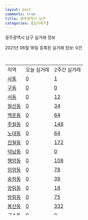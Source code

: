 ```yaml
---
layout: post
comments: true
title: 광주광역시 남구
categories: [실거래가]
---
```


광주광역시 남구 실거래 정보

2021년 06월 16일 등록된 실거래 정보: 0건

<script type="text/javascript">
  google.charts.load('current', {'packages':['corechart']});
  google.charts.setOnLoadCallback(drawChart);

  function drawChart() {
    var data = google.visualization.arrayToDataTable([['거래일', '매매', '전월세', '전매'], ['2021-04', 236, 208, 17], ['2021-05', 301, 188, 15], ['2021-06', 39, 50, 2], ['2021-03', 39, 58, 2], ['2021-02', 5, 14, 0]]);

    var options = {
      title: '최근 유형별 거래량 추이',
      legend: { position: 'bottom' }
    };

    var chart = new google.visualization.LineChart(document.getElementById('columnchart_material'));
    chart.draw(data, (options));
  }
</script>

<div id="columnchart_material" style="width: 450px; margin-left: -35px"></div>
<br>
<table class="sortable">
  <tr>
    <td>지역</td>
    <td>오늘 실거래</td>
    <td>2주간 실거래</td>
  </tr>

  
  <tr class="item">
    <td><a href="2915510100.html">사동</a></td>
    <td><a href="2915510100.html">0</a></td>
    <td><a href="2915510100.html">1</a></td>
  </tr>
    

  <tr class="item">
    <td><a href="2915510200.html">구동</a></td>
    <td><a href="2915510200.html">0</a></td>
    <td><a href="2915510200.html">0</a></td>
  </tr>
    

  <tr class="item">
    <td><a href="2915510300.html">서동</a></td>
    <td><a href="2915510300.html">0</a></td>
    <td><a href="2915510300.html">12</a></td>
  </tr>
    

  <tr class="item">
    <td><a href="2915510400.html">월산동</a></td>
    <td><a href="2915510400.html">0</a></td>
    <td><a href="2915510400.html">34</a></td>
  </tr>
    

  <tr class="item">
    <td><a href="2915510500.html">백운동</a></td>
    <td><a href="2915510500.html">0</a></td>
    <td><a href="2915510500.html">64</a></td>
  </tr>
    

  <tr class="item">
    <td><a href="2915510600.html">주월동</a></td>
    <td><a href="2915510600.html">0</a></td>
    <td><a href="2915510600.html">148</a></td>
  </tr>
    

  <tr class="item">
    <td><a href="2915510700.html">노대동</a></td>
    <td><a href="2915510700.html">0</a></td>
    <td><a href="2915510700.html">64</a></td>
  </tr>
    

  <tr class="item">
    <td><a href="2915510800.html">진월동</a></td>
    <td><a href="2915510800.html">0</a></td>
    <td><a href="2915510800.html">172</a></td>
  </tr>
    

  <tr class="item">
    <td><a href="2915510900.html">덕남동</a></td>
    <td><a href="2915510900.html">0</a></td>
    <td><a href="2915510900.html">0</a></td>
  </tr>
    

  <tr class="item">
    <td><a href="2915511000.html">행암동</a></td>
    <td><a href="2915511000.html">0</a></td>
    <td><a href="2915511000.html">108</a></td>
  </tr>
    

  <tr class="item">
    <td><a href="2915511100.html">임암동</a></td>
    <td><a href="2915511100.html">0</a></td>
    <td><a href="2915511100.html">78</a></td>
  </tr>
    

  <tr class="item">
    <td><a href="2915511200.html">송하동</a></td>
    <td><a href="2915511200.html">0</a></td>
    <td><a href="2915511200.html">39</a></td>
  </tr>
    

  <tr class="item">
    <td><a href="2915511300.html">양림동</a></td>
    <td><a href="2915511300.html">0</a></td>
    <td><a href="2915511300.html">18</a></td>
  </tr>
    

  <tr class="item">
    <td><a href="2915511400.html">방림동</a></td>
    <td><a href="2915511400.html">0</a></td>
    <td><a href="2915511400.html">75</a></td>
  </tr>
    

  <tr class="item">
    <td><a href="2915511500.html">봉선동</a></td>
    <td><a href="2915511500.html">0</a></td>
    <td><a href="2915511500.html">332</a></td>
  </tr>
    

  <tr class="item">
    <td><a href="2915511600.html">구소동</a></td>
    <td><a href="2915511600.html">0</a></td>
    <td><a href="2915511600.html">0</a></td>
  </tr>
    

  <tr class="item">
    <td><a href="2915511700.html">양촌동</a></td>
    <td><a href="2915511700.html">0</a></td>
    <td><a href="2915511700.html">0</a></td>
  </tr>
    

  <tr class="item">
    <td><a href="2915511800.html">도금동</a></td>
    <td><a href="2915511800.html">0</a></td>
    <td><a href="2915511800.html">0</a></td>
  </tr>
    

  <tr class="item">
    <td><a href="2915511900.html">승촌동</a></td>
    <td><a href="2915511900.html">0</a></td>
    <td><a href="2915511900.html">0</a></td>
  </tr>
    

  <tr class="item">
    <td><a href="2915512000.html">지석동</a></td>
    <td><a href="2915512000.html">0</a></td>
    <td><a href="2915512000.html">11</a></td>
  </tr>
    

  <tr class="item">
    <td><a href="2915512100.html">압촌동</a></td>
    <td><a href="2915512100.html">0</a></td>
    <td><a href="2915512100.html">18</a></td>
  </tr>
    

  <tr class="item">
    <td><a href="2915512200.html">화장동</a></td>
    <td><a href="2915512200.html">0</a></td>
    <td><a href="2915512200.html">0</a></td>
  </tr>
    

  <tr class="item">
    <td><a href="2915512300.html">칠석동</a></td>
    <td><a href="2915512300.html">0</a></td>
    <td><a href="2915512300.html">0</a></td>
  </tr>
    

  <tr class="item">
    <td><a href="2915512400.html">석정동</a></td>
    <td><a href="2915512400.html">0</a></td>
    <td><a href="2915512400.html">0</a></td>
  </tr>
    

  <tr class="item">
    <td><a href="2915512500.html">신장동</a></td>
    <td><a href="2915512500.html">0</a></td>
    <td><a href="2915512500.html">0</a></td>
  </tr>
    

  <tr class="item">
    <td><a href="2915512600.html">양과동</a></td>
    <td><a href="2915512600.html">0</a></td>
    <td><a href="2915512600.html">0</a></td>
  </tr>
    

  <tr class="item">
    <td><a href="2915512700.html">이장동</a></td>
    <td><a href="2915512700.html">0</a></td>
    <td><a href="2915512700.html">0</a></td>
  </tr>
    

  <tr class="item">
    <td><a href="2915512800.html">대지동</a></td>
    <td><a href="2915512800.html">0</a></td>
    <td><a href="2915512800.html">0</a></td>
  </tr>
    

  <tr class="item">
    <td><a href="2915512900.html">원산동</a></td>
    <td><a href="2915512900.html">0</a></td>
    <td><a href="2915512900.html">0</a></td>
  </tr>
    

  <tr class="item">
    <td><a href="2915513000.html">월성동</a></td>
    <td><a href="2915513000.html">0</a></td>
    <td><a href="2915513000.html">0</a></td>
  </tr>
    


</table>


    